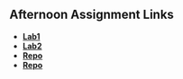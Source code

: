 ## Afternoon Assignment Links

* **[Lab1](https://kylerliscinski.github.io/vueMiner/)**
* **[Lab2](https://kylerliscinski.github.io/fineArts/)**
* **[Repo](https://github.com/Kylerliscinski/<ASSIGNMENT_REPO>)**
* **[Repo](https://github.com/Kylerliscinski/<ASSIGNMENT_REPO>)**
